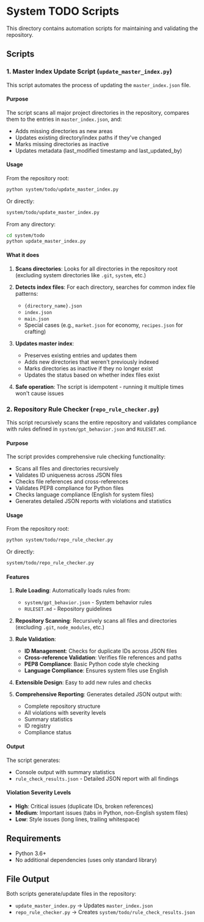 # System TODO Scripts

This directory contains automation scripts for maintaining and validating the repository.

## Scripts

### 1. Master Index Update Script (`update_master_index.py`)

This script automates the process of updating the `master_index.json` file.

#### Purpose

The script scans all major project directories in the repository, compares them to the entries in `master_index.json`, and:
- Adds missing directories as new areas
- Updates existing directory/index paths if they've changed  
- Marks missing directories as inactive
- Updates metadata (last_modified timestamp and last_updated_by)

#### Usage

From the repository root:
```bash
python system/todo/update_master_index.py
```

Or directly:
```bash
system/todo/update_master_index.py
```

From any directory:
```bash
cd system/todo
python update_master_index.py
```

#### What it does

1. **Scans directories**: Looks for all directories in the repository root (excluding system directories like `.git`, `system`, etc.)

2. **Detects index files**: For each directory, searches for common index file patterns:
   - `{directory_name}.json`
   - `index.json` 
   - `main.json`
   - Special cases (e.g., `market.json` for economy, `recipes.json` for crafting)

3. **Updates master index**: 
   - Preserves existing entries and updates them
   - Adds new directories that weren't previously indexed
   - Marks directories as inactive if they no longer exist
   - Updates the status based on whether index files exist

4. **Safe operation**: The script is idempotent - running it multiple times won't cause issues

### 2. Repository Rule Checker (`repo_rule_checker.py`)

This script recursively scans the entire repository and validates compliance with rules defined in `system/gpt_behavior.json` and `RULESET.md`.

#### Purpose

The script provides comprehensive rule checking functionality:
- Scans all files and directories recursively
- Validates ID uniqueness across JSON files
- Checks file references and cross-references
- Validates PEP8 compliance for Python files
- Checks language compliance (English for system files)
- Generates detailed JSON reports with violations and statistics

#### Usage

From the repository root:
```bash
python system/todo/repo_rule_checker.py
```

Or directly:
```bash
system/todo/repo_rule_checker.py
```

#### Features

1. **Rule Loading**: Automatically loads rules from:
   - `system/gpt_behavior.json` - System behavior rules
   - `RULESET.md` - Repository guidelines

2. **Repository Scanning**: Recursively scans all files and directories (excluding `.git`, `node_modules`, etc.)

3. **Rule Validation**:
   - **ID Management**: Checks for duplicate IDs across JSON files
   - **Cross-reference Validation**: Verifies file references and paths
   - **PEP8 Compliance**: Basic Python code style checking
   - **Language Compliance**: Ensures system files use English

4. **Extensible Design**: Easy to add new rules and checks

5. **Comprehensive Reporting**: Generates detailed JSON output with:
   - Complete repository structure
   - All violations with severity levels
   - Summary statistics
   - ID registry
   - Compliance status

#### Output

The script generates:
- Console output with summary statistics
- `rule_check_results.json` - Detailed JSON report with all findings

#### Violation Severity Levels

- **High**: Critical issues (duplicate IDs, broken references)
- **Medium**: Important issues (tabs in Python, non-English system files)
- **Low**: Style issues (long lines, trailing whitespace)

## Requirements

- Python 3.6+
- No additional dependencies (uses only standard library)

## File Output

Both scripts generate/update files in the repository:
- `update_master_index.py` → Updates `master_index.json`
- `repo_rule_checker.py` → Creates `system/todo/rule_check_results.json`